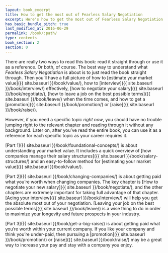 ```yaml
---
layout: book_excerpt
title: How to get the most out of Fearless Salary Negotiation
excerpt: Here's how to get the most out of Fearless Salary Negotiation.
has_basic_bundle_pitch: true
last_modified_at: 2016-06-29
permalink: /book/:path/
type: contents
book_section: 2
section: 0
---
```

There are really two ways to read this book: read it straight through or use it as a reference. Or both, of course. The best way to understand what *Fearless Salary Negotiation* is about is to just read the book straight through. Then you’ll have a full picture of how to [estimate your market value]({{ site.baseurl }}/book/value/), how to [interview]({{ site.baseurl }}/book/interview/) effectively, [how to negotiate your salary]({{ site.baseurl }}/book/negotiate/), [how to leave a job on the best possible terms]({{ site.baseurl }}/book/leave/) when the time comes, and how to get a [promotion]({{ site.baseurl }}/book/promotion/) or [raise]({{ site.baseurl }}/book/raise/).

However, if you need a specific topic *right now*, you should have no trouble jumping right to the relevant chapter and reading through it without any background. Later on, after you’ve read the entire book, you can use it as a reference for each specific topic as your career requires it.

[Part 1]({{ site.baseurl }}/book/foundational-concepts/) is about understanding your market value. It includes a quick overview of [how companies manage their salary structures]({{ site.baseurl }}/book/salary-structures/) and an easy-to-follow method for [estimating your market value]({{ site.baseurl }}/book/value/).

[Part 2]({{ site.baseurl }}/book/changing-companies/) is about getting paid what you’re worth when changing companies. The key chapter is [How to negotiate your new salary]({{ site.baseurl }}/book/negotiate/), and the other chapters are extremely important for taking full advantage of that chapter. [Acing your interview]({{ site.baseurl }}/book/interview/) will help you get the absolute most out of your negotiation. [Leaving your job on the best possible terms]({{ site.baseurl }}/book/leave/) is a wise thing to do in order to maximize your longevity and future prospects in your industry.

[Part 3]({{ site.baseurl }}/book/get-a-big-raise/) is about getting paid what you’re worth within your current company. If you like your company and think you’re under-paid, then pursuing a [promotion]({{ site.baseurl }}/book/promotion/) or [raise]({{ site.baseurl }}/book/raise/) may be a great way to increase your pay and stay with a company you enjoy.

<!-- {% include book_ad_box.html blurb="<em>Fearless Salary Negotiation</em> is one component of a full suite of tools and resources to help you get paid what you’re worth." %} -->